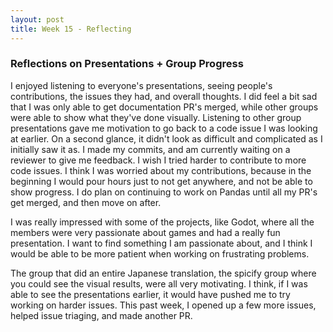 ```yaml
---
layout: post
title: Week 15 - Reflecting
---
```


<!-- Make your blog post. Reflect on the presentations from this week and your group's progress. -->

### Reflections on Presentations + Group Progress
I enjoyed listening to everyone's presentations, seeing people's contributions, the issues they had, and overall thoughts. I did feel a bit sad that I was only able to get documentation PR's merged, while other groups were able to show what they've done visually. Listening to other group presentations gave me motivation to go back to a code issue I was looking at earlier. On a second glance, it didn't look as difficult and complicated as I initially saw it as. I made my commits, and am currently waiting on a reviewer to give me feedback. I wish I tried harder to contribute to more code issues. I think I was worried about my contributions, because in the beginning I would pour hours just to not get anywhere, and not be able to show progress. I do plan on continuing to work on Pandas until all my PR's get merged, and then move on after.

<!--more-->

I was really impressed with some of the projects, like Godot, where all the members were very passionate about games and had a really fun presentation. I want to find something I am passionate about, and I think I would be able to be more patient when working on frustrating problems. 

The group that did an entire Japanese translation, the spicify group where you could see the visual results, were all very motivating. I think, if I was able to see the presentations earlier, it would have pushed me to try working on harder issues. This past week, I opened up a few more issues, helped issue triaging, and made another PR.
